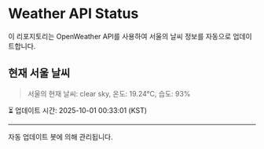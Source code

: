 
# Weather API Status

이 리포지토리는 OpenWeather API를 사용하여 서울의 날씨 정보를 자동으로 업데이트합니다.

## 현재 서울 날씨
> 서울의 현재 날씨: clear sky, 온도: 19.24°C, 습도: 93%

⏳ 업데이트 시간: 2025-10-01 00:33:01 (KST)

---
자동 업데이트 봇에 의해 관리됩니다.

